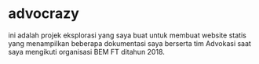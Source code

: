 # advocrazy

ini adalah projek eksplorasi yang saya buat untuk membuat website statis yang menampilkan beberapa dokumentasi saya berserta tim Advokasi saat saya mengikuti organisasi BEM FT ditahun 2018.
